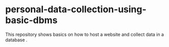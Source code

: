 # personal-data-collection-using-basic-dbms
This repository shows basics on how to host a website  and collect data in a database .
